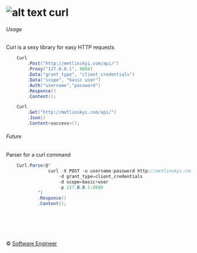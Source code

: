![alt text][curl-logo] curl
============
[curl-logo]: https://raw.github.com/Interreto/.net/master/curl.png "Curl.net it's easy for HTTP requests"

###### Usage
Curl is a sexy library for easy HTTP requests
```C#
	Curl
		.Post("http://metlinskyi.com/api/")
		.Proxy("127.0.0.1", 8888)
		.Data("grant_type", "client_credentials")
		.Data("scope", "basic user")
		.Auth("username","password")
		.Responce()
		.Content();
```
```C#
	Curl
		.Get("http://metlinskyi.com/api/")
		.Json()
		.Content<success>();
```

###### Future
Parser for a curl command
```C#
	Curl.Parse(@"
				curl -X POST -u username:password http://metlinskyi.com/api/
					-d grant_type=client_credentials
					-d scope=basic+user
					-p 127.0.0.1:8888 
			")
			.Responce()
			.Content();
```


&nbsp;
============
&copy; [Software Engineer](http://metlinskyi.com/)
